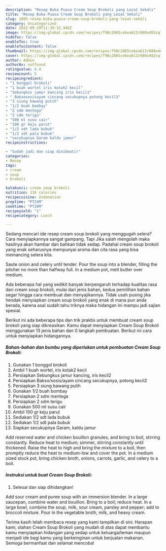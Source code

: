 ```yaml
---
description: "Resep Buka Puasa Cream Soup Brokoli yang Lezat Sekali"
title: "Resep Buka Puasa Cream Soup Brokoli yang Lezat Sekali"
slug: 1095-resep-buka-puasa-cream-soup-brokoli-yang-lezat-sekali
category: Uncategorized
date: 2022-09-29T11:39:32.946Z
image: https://img-global.cpcdn.com/recipes/f98c2865cebea613/680x482cq70/cream-soup-brokoli-foto-resep-utama.jpg
hideToc: false
enableToc: true
enableTocContent: false
thumbnail: https://img-global.cpcdn.com/recipes/f98c2865cebea613/680x482cq70/cream-soup-brokoli-foto-resep-utama.jpg
cover: https://img-global.cpcdn.com/recipes/f98c2865cebea613/680x482cq70/cream-soup-brokoli-foto-resep-utama.jpg
author: Admin
authorAv: notfound
ratingvalue: 4.4
reviewcount: 5
recipeingredient:
- "1 bonggol brokoli"
- "1 buah wortel iris kotak2 kecil"
- "Sebungkus jamur kancing iris kecil2"
- " Baksososisayam cincang secukupnya potong kecil2"
- "3 siung bawang putih"
- "1/2 buah bombay"
- "2 sdm mentega"
- "2 sdm terigu"
- "500 ml susu cair"
- "100 gr keju parut"
- "1/2 sdt lada bubuk"
- "1/2 sdt pala bubuk"
- "secukupnya Garam kaldu jamur"
recipeinstructions:

- "Sudah jadi dan siap dinikmati!"
categories:
- Resep
tags:
- cream
- soup
- brokoli

katakunci: cream soup brokoli 
nutrition: 134 calories
recipecuisine: Indonesian
preptime: "PT24M"
cooktime: "PT38M"
recipeyield: "1"
recipecategory: Lunch

---
```



Sedang mencari ide resep cream soup brokoli yang menggugah selera? Cara menyiapkannya sangat gampang. Tapi Jika salah mengolah maka hasilnya akan hambar dan bahkan tidak sedap. Padahal cream soup brokoli yang enak seharusnya mempunyai aroma dan cita rasa yang bisa memancing selera kita.


Saute onion and celery until tender. Pour the soup into a blender, filling the pitcher no more than halfway full. In a medium pot, melt butter over medium.

Ada beberapa hal yang sedikit banyak berpengaruh terhadap kualitas rasa dari cream soup brokoli, mulai dari jenis bahan, kedua pemilihan bahan segar hingga cara membuat dan menyajikannya. Tidak usah pusing jika hendak menyiapkan cream soup brokoli yang enak di mana pun anda berada, karena asal sudah tahu triknya maka hidangan ini mampu jadi sajian spesial.


Berikut ini ada beberapa tips dan trik praktis untuk membuat cream soup brokoli yang siap dikreasikan. Kamu dapat menyiapkan Cream Soup Brokoli menggunakan 13 jenis bahan dan 0 langkah pembuatan. Berikut ini cara untuk menyiapkan hidangannya.

<!--inarticleads1-->

##### Bahan-bahan dan bumbu yang diperlukan untuk pembuatan Cream Soup Brokoli:

1. Gunakan 1 bonggol brokoli
1. Ambil 1 buah wortel, iris kotak2 kecil
1. Persiapkan Sebungkus jamur kancing, iris kecil2
1. Persiapkan  Bakso/sosis/ayam cincang secukupnya, potong kecil2
1. Persiapkan 3 siung bawang putih
1. Gunakan 1/2 buah bombay
1. Persiapkan 2 sdm mentega
1. Persiapkan 2 sdm terigu
1. Gunakan 500 ml susu cair
1. Ambil 100 gr keju parut
1. Sediakan 1/2 sdt lada bubuk
1. Sediakan 1/2 sdt pala bubuk
1. Siapkan secukupnya Garam, kaldu jamur


Add reserved water and chicken bouillon granules, and bring to boil, stirring constantly. Reduce heat to medium; simmer, stirring constantly until thickened. Raise the heat to high and bring the mixture to a boil, then promptly reduce the heat to medium-low and cover the pot. In a medium sized stock pot, bring chicken broth, onions, carrots, garlic, and celery to a boil. 

<!--inarticleads2-->

##### Instruksi untuk buat Cream Soup Brokoli:


1. Selesai dan siap dihidangkan!

Add sour cream and puree soup with an immersion blender. In a large saucepan, combine water and bouillon. Bring to a boil; reduce heat. In a large bowl, combine the soup, milk, sour cream, parsley and pepper; add to broccoli mixture. Pour in the vegetable broth, milk, and heavy cream. 

Terima kasih telah membaca resep yang kami tampilkan di sini. Harapan kami, olahan Cream Soup Brokoli yang mudah di atas dapat membantu kamu menyiapkan hidangan yang sedap untuk keluarga/teman maupun menjadi ide bagi kamu yang berkeinginan untuk berjualan makanan. Semoga bermanfaat dan selamat mencoba!
